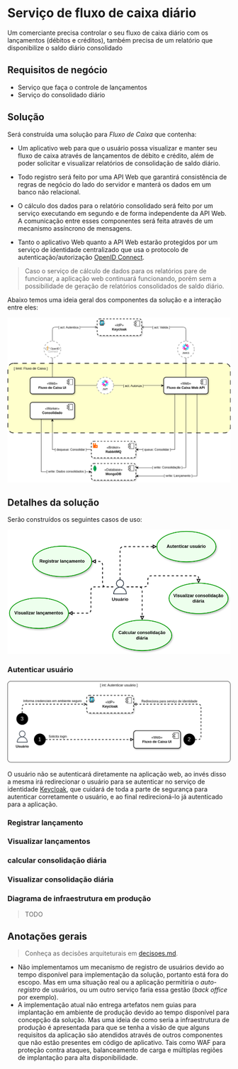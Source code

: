 # Serviço de fluxo de caixa diário

Um comerciante precisa controlar o seu fluxo de caixa diário com os lançamentos
(débitos e créditos), também precisa de um relatório que disponibilize o saldo
diário consolidado

## Requisitos de negócio

- Serviço que faça o controle de lançamentos
- Serviço do consolidado diário

## Solução

Será construída uma solução para *Fluxo de Caixa* que contenha:

- Um aplicativo web para que o usuário possa visualizar e manter seu fluxo de
  caixa através de lançamentos de débito e crédito, além de poder solicitar e
  visualizar relatórios de consolidação de saldo diário.

- Todo registro será feito por uma API Web que garantirá consistência de regras
  de negócio do lado do servidor e manterá os dados em um banco não relacional.

- O cálculo dos dados para o relatório consolidado será feito por um serviço
  executando em segundo e de forma independente da API Web. A comunicação
  entre esses componentes será feita através de um mecanismo assíncrono de
  mensagens.

- Tanto o aplicativo Web quanto a API Web estarão protegidos por um serviço de
  identidade centralizado que usa o protocolo de autenticação/autorização
  [OpenID Connect][OPENID_CONNECT].

> Caso o serviço de cálculo de dados para os relatórios pare de funcionar, a
> aplicação web continuará funcionando, porém sem a possibilidade de geração de
> relatórios consolidados de saldo diário.

Abaixo temos uma ideia geral dos componentes da solução e a interação entre eles:

![](images/diagrama-componentes.png)

## Detalhes da solução

Serão construídos os seguintes casos de uso:

![](images/casos-de-uso.png)

### Autenticar usuário

![](images/caso-de-uso-autenticar-usuario.png)

O usuário não se autenticará diretamente na aplicação web, ao invés disso a
mesma irá redirecionar o usuário para se autenticar no serviço de identidade
[Keycloak][KEYCLOAK], que cuidará de toda a parte de segurança para autenticar
corretamente o usuário, e ao final redirecioná-lo já autenticado para a
aplicação.

### Registrar lançamento

### Visualizar lançamentos

### calcular consolidação diária

### Visualizar consolidação diária

### Diagrama de infraestrutura em produção

> TODO

## Anotações gerais

> Conheça as decisões arquiteturais em [decisoes.md](decisoes.md).

- Não implementamos um mecanismo de registro de usuários devido ao tempo
disponível para implementação da solução, portanto está fora do escopo. Mas
em uma situação real ou a aplicação permitiria o *auto-registro* de usuários,
ou um outro serviço faria essa gestão (*back office* por exemplo).
- A implementação atual não entrega artefatos nem guias para implantação em
ambiente de produção devido ao tempo disponível para concepção da solução. Mas
uma ideia de como seria a infraestrutura de produção é apresentada para que
se tenha a visão de que alguns requisitos da aplicação são atendidos através
de outros componentes que não estão presentes em código de aplicativo. Tais
como WAF para proteção contra ataques, balanceamento de carga e múltiplas
regiões de implantação para alta disponibilidade.


[OPENID_CONNECT]: https://openid.net/developers/how-connect-works
[KEYCLOAK]: https://www.keycloak.org
[MONGODB]: https://www.mongodb.com
[RABBITMQ]: https://www.rabbitmq.com
[MESSAGE_BROKER]: https://en.wikipedia.org/wiki/Message_broker